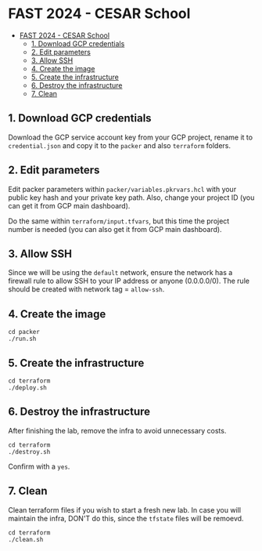 # FAST 2024 - CESAR School

- [FAST 2024 - CESAR School](#fast-2024---cesar-school)
  - [1. Download GCP credentials](#1-download-gcp-credentials)
  - [2. Edit parameters](#2-edit-parameters)
  - [3. Allow SSH](#3-allow-ssh)
  - [4. Create the image](#4-create-the-image)
  - [5. Create the infrastructure](#5-create-the-infrastructure)
  - [6. Destroy the infrastructure](#6-destroy-the-infrastructure)
  - [7. Clean](#7-clean)

## 1. Download GCP credentials

Download the GCP service account key from your GCP project, rename it to `credential.json` and copy it to the `packer` and also `terraform` folders.

## 2. Edit parameters

Edit packer parameters within `packer/variables.pkrvars.hcl` with your public key hash and your private key path. Also, change your project ID (you can get it from GCP main dashboard).

Do the same within `terraform/input.tfvars`, but this time the project number is needed (you can also get it from GCP main dashboard).

## 3. Allow SSH

Since we will be using the `default` network, ensure the network has a firewall rule to allow SSH to your IP address or anyone (0.0.0.0/0). The rule should be created with network tag = `allow-ssh`.

## 4. Create the image

```
cd packer
./run.sh
```

## 5. Create the infrastructure

```
cd terraform
./deploy.sh
```

## 6. Destroy the infrastructure

After finishing the lab, remove the infra to avoid unnecessary costs.

```
cd terraform
./destroy.sh
```

Confirm with a `yes`.

## 7. Clean

Clean terraform files if you wish to start a fresh new lab. In case you will maintain the infra, DON'T do this, since the `tfstate` files will be remoevd.

```
cd terraform
./clean.sh
```

